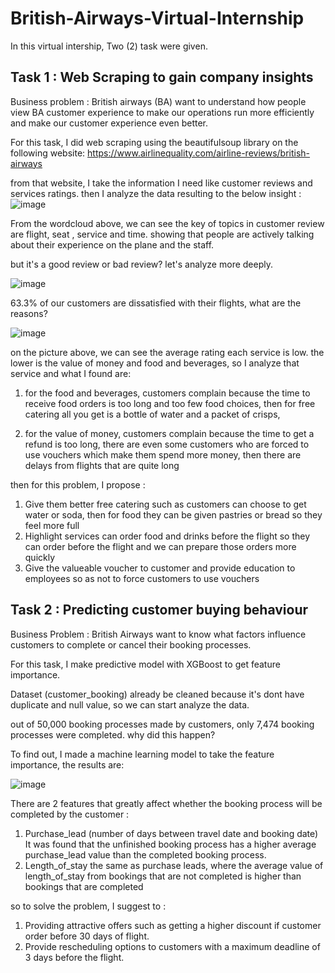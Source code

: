 # British-Airways-Virtual-Internship

In this virtual intership, Two (2) task were given.

## Task 1 : Web Scraping to gain company insights

Business problem : British airways (BA) want to understand how people view BA customer experience to make our operations run more efficiently and make our customer experience even better.

For this task, I did web scraping using the beautifulsoup library on the following website: https://www.airlinequality.com/airline-reviews/british-airways

from that website, I take the information I need like customer reviews and services ratings. then I analyze the data resulting to the below insight :
![image](https://github.com/Ibrahimjnr10/British-airways-forage-Internship/edit/main/TASK%201/Plots/Frequent_words.png)

From the wordcloud above, we can see the key of topics in customer review are flight, seat , service and time. showing that people are actively talking about their experience on the plane and the staff.

but it's a good review or bad review? let's analyze more deeply.

![image](https://user-images.githubusercontent.com/94748637/204512837-5b809db4-70a9-4130-a09b-a6ad4e144137.png)

63.3% of our customers are dissatisfied with their flights, what are the reasons?

![image](https://user-images.githubusercontent.com/94748637/204498621-faf29646-b71c-4ad9-bdb3-9cd07924a4a9.png)

on the picture above, we can see the average rating each service is low. the lower is the value of money and food and beverages, so I analyze that service and what I found are:

1. for the food and beverages, customers complain because the time to receive food orders is too long and too few food choices, then for free catering all you get is a bottle of water and a packet of crisps,

2. for the value of money, customers complain because the time to get a refund is too long, there are even some customers who are forced to use vouchers which make them spend more money, then there are delays from flights that are quite long

then for this problem, I propose :
1. Give them better free catering such as customers can choose to get water or soda, then for food they can be given pastries or bread so they feel more full
2. Highlight services can order food and drinks before the flight so they can order before the flight and we can prepare those orders more quickly
3. Give the valueable voucher to customer and provide education to employees so as not to force customers to use vouchers

## Task 2 : Predicting customer buying behaviour

Business Problem : British Airways want to know what factors influence customers to complete or cancel their booking processes.

For this task, I make predictive model with XGBoost to get feature importance.

Dataset (customer_booking) already be cleaned because it's dont have duplicate and null value, so we can start analyze the data.

out of 50,000 booking processes made by customers, only 7,474 booking processes were completed. why did this happen?

To find out, I made a machine learning model to take the feature importance, the results are:

![image](https://user-images.githubusercontent.com/94748637/204530985-a76169d0-4cdd-4def-a197-49bcdc5726f1.png)

There are 2 features that greatly affect whether the booking process will be completed by the customer :
1. Purchase_lead (number of days between travel date and booking date)
   It was found that the unfinished booking process has a higher average purchase_lead value than the completed booking process.
2. Length_of_stay
   the same as purchase leads, where the average value of length_of_stay from bookings that are not completed is higher than bookings that are completed

so to solve the problem, I suggest to :
1. Providing attractive offers such as getting a higher discount if customer order before 30 days of flight.
2. Provide rescheduling options to customers with a maximum deadline of 3 days before the flight.
